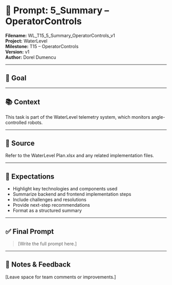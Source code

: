 # 📌 Prompt: 5_Summary – OperatorControls

**Filename:** WL_T15_5_Summary_OperatorControls_v1  
**Project:** WaterLevel  
**Milestone:** T15 – OperatorControls  
**Version:** v1  
**Author:** Dorel Dumencu

---

## 🎯 Goal



---

## 📚 Context

This task is part of the WaterLevel telemetry system, which monitors angle-controlled robots.

---

## 📂 Source

Refer to the WaterLevel Plan.xlsx and any related implementation files.

---

## 📐 Expectations
- Highlight key technologies and components used  
- Summarize backend and frontend implementation steps  
- Include challenges and resolutions  
- Provide next-step recommendations  
- Format as a structured summary
---

## ✅ Final Prompt

> [Write the full prompt here.]

---

## 🧠 Notes & Feedback

[Leave space for team comments or improvements.]
